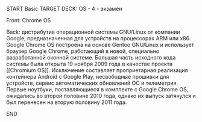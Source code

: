 START
Basic
TARGET DECK: OS - 4 - экзамен

Front: Сhromе OS  

Back: дистрибутив операционной системы GNU/Linux от компании Google, предназначенная для устройств на процессорах ARM или x86. 
Google Chrome OS построена на основе Gentoo GNU/Linux и использует браузер Google Chrome, работающий в новой, специально разработанной оконной системе. 
Большая часть исходного кода системы была открыта 19 ноября 2009 года в качестве проекта [[Chromium OS]]. 
Исключение составляет проприетарная реализация контейнера Android с Google Play, несвободные прошивки для устройств, сервис автоматических обновлений ОС и телеметрия. 
Первые ноутбуки, поставляющиеся в комплекте с Google Chrome OS, ожидались во второй половине 2010 года, однако их выпуск затянулся и был перенесен на вторую половину 2011 года.
<!--ID: 1663427618544-->
END 